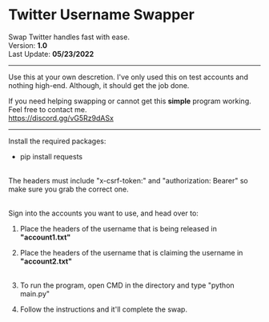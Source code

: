 # Twitter Username Swapper
Swap Twitter handles fast with ease.<br>
Version: **1.0**<br>
Last Update: **05/23/2022**<br>
<hr>

Use this at your own descretion. I've only used this on test accounts and nothing high-end. Although, it should get the job done.<br>

If you need helping swapping or cannot get this **simple** program working. Feel free to contact me.<br>
https://discord.gg/vG5Rz9dASx

<hr>

Install the required packages:<br>
* pip install requests<br><br>

The headers must include "x-csrf-token:" and "authorization: Bearer" so make sure you grab the correct one.<br><br>

Sign into the accounts you want to use, and head over to: 
1) Place the headers of the username that is being released in **"account1.txt"**<br>
2) Place the headers of the username that is claiming the username in **"account2.txt"**<br><br>

3) To run the program, open CMD in the directory and type "python main.py"

4) Follow the instructions and it'll complete the swap.
